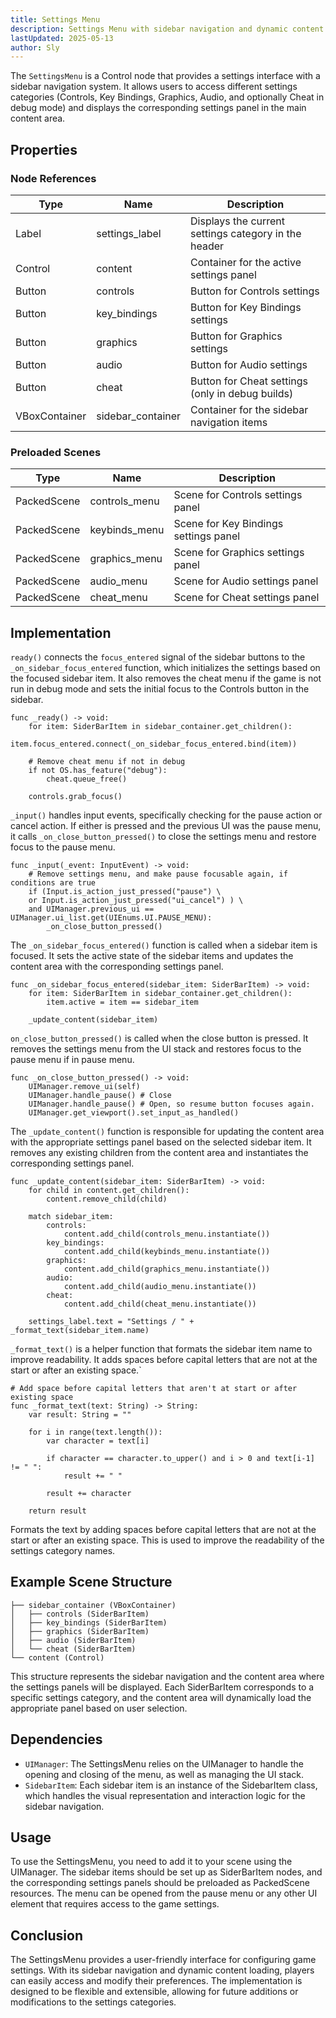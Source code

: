 ```yaml
---
title: Settings Menu
description: Settings Menu with sidebar navigation and dynamic content Loading.
lastUpdated: 2025-05-13
author: Sly
---
```


The `SettingsMenu` is a Control node that provides a settings interface with a sidebar navigation system. It allows users to access different settings categories (Controls, Key Bindings, Graphics, Audio, and optionally Cheat in debug mode) and displays the corresponding settings panel in the main content area.

## Properties
### Node References

| Type	| Name	| Description |
|-------|-------|-------------|
| Label	| settings_label |	Displays the current settings category in the header |
| Control | content	| Container for the active settings panel |
| Button | controls	| Button for Controls settings |
| Button | key_bindings	| Button for Key Bindings settings |
| Button | graphics	| Button for Graphics settings |
| Button | audio	| Button for Audio settings |
| Button | cheat	| Button for Cheat settings (only in debug builds) |
| VBoxContainer	| sidebar_container | Container for the sidebar navigation items |

### Preloaded Scenes

| Type | Name |	Description |
|------|------|-------------|
| PackedScene | controls_menu |	Scene for Controls settings panel |
| PackedScene | keybinds_menu |	Scene for Key Bindings settings panel |
| PackedScene | graphics_menu |	Scene for Graphics settings panel |
| PackedScene | audio_menu | Scene for Audio settings panel |
| PackedScene | cheat_menu | Scene for Cheat settings panel |

## Implementation
`ready()` connects the `focus_entered` signal of the sidebar buttons to the `_on_sidebar_focus_entered` function, which initializes the settings based on the focused sidebar item. It also removes the cheat menu if the game is not run in debug mode and sets the initial focus to the Controls button in the sidebar.
```gdscript
func _ready() -> void:
	for item: SiderBarItem in sidebar_container.get_children():
		item.focus_entered.connect(_on_sidebar_focus_entered.bind(item))

	# Remove cheat menu if not in debug
	if not OS.has_feature("debug"):
		cheat.queue_free()

	controls.grab_focus()
```
`_input()` handles input events, specifically checking for the pause action or cancel action. If either is pressed and the previous UI was the pause menu, it calls `_on_close_button_pressed()` to close the settings menu and restore focus to the pause menu.
```gdscript
func _input(_event: InputEvent) -> void:
	# Remove settings menu, and make pause focusable again, if conditions are true
	if (Input.is_action_just_pressed("pause") \
	or Input.is_action_just_pressed("ui_cancel") ) \
	and UIManager.previous_ui == UIManager.ui_list.get(UIEnums.UI.PAUSE_MENU):
		_on_close_button_pressed()
```
The `_on_sidebar_focus_entered()` function is called when a sidebar item is focused. It sets the active state of the sidebar items and updates the content area with the corresponding settings panel.
```gdscript
func _on_sidebar_focus_entered(sidebar_item: SiderBarItem) -> void:
	for item: SiderBarItem in sidebar_container.get_children():
		item.active = item == sidebar_item

	_update_content(sidebar_item)
```
`on_close_button_pressed()` is called when the close button is pressed. It removes the settings menu from the UI stack and restores focus to the pause menu if in pause menu.
```gdscript
func _on_close_button_pressed() -> void:
	UIManager.remove_ui(self)
	UIManager.handle_pause() # Close
	UIManager.handle_pause() # Open, so resume button focuses again.
	UIManager.get_viewport().set_input_as_handled()
```
The `_update_content()` function is responsible for updating the content area with the appropriate settings panel based on the selected sidebar item. It removes any existing children from the content area and instantiates the corresponding settings panel.
```gdscript
func _update_content(sidebar_item: SiderBarItem) -> void:
	for child in content.get_children():
		content.remove_child(child)

	match sidebar_item:
		controls:
			content.add_child(controls_menu.instantiate())
		key_bindings:
			content.add_child(keybinds_menu.instantiate())
		graphics:
			content.add_child(graphics_menu.instantiate())
		audio:
			content.add_child(audio_menu.instantiate())
		cheat:
			content.add_child(cheat_menu.instantiate())

	settings_label.text = "Settings / " + _format_text(sidebar_item.name)
```

`_format_text()` is a helper function that formats the sidebar item name to improve readability. It adds spaces before capital letters that are not at the start or after an existing space.`
```gdscript
# Add space before capital letters that aren't at start or after existing space
func _format_text(text: String) -> String:
	var result: String = ""

	for i in range(text.length()):
		var character = text[i]

		if character == character.to_upper() and i > 0 and text[i-1] != " ":
			result += " "

		result += character

	return result
```
Formats the text by adding spaces before capital letters that are not at the start or after an existing space. This is used to improve the readability of the settings category names.

## Example Scene Structure
```plaintext
├── sidebar_container (VBoxContainer)
│   ├── controls (SiderBarItem)
│   ├── key_bindings (SiderBarItem)
│   ├── graphics (SiderBarItem)
│   ├── audio (SiderBarItem)
│   └── cheat (SiderBarItem)
└── content (Control)
```
This structure represents the sidebar navigation and the content area where the settings panels will be displayed. Each SiderBarItem corresponds to a specific settings category, and the content area will dynamically load the appropriate panel based on user selection.

## Dependencies
- `UIManager`: The SettingsMenu relies on the UIManager to handle the opening and closing of the menu, as well as managing the UI stack.
- `SidebarItem`: Each sidebar item is an instance of the SidebarItem class, which handles the visual representation and interaction logic for the sidebar navigation.

## Usage
To use the SettingsMenu, you need to add it to your scene using the UIManager. The sidebar items should be set up as SiderBarItem nodes, and the corresponding settings panels should be preloaded as PackedScene resources. The menu can be opened from the pause menu or any other UI element that requires access to the game settings.

## Conclusion
The SettingsMenu provides a user-friendly interface for configuring game settings. With its sidebar navigation and dynamic content loading, players can easily access and modify their preferences. The implementation is designed to be flexible and extensible, allowing for future additions or modifications to the settings categories.

<!-- No Controller Support yet -->